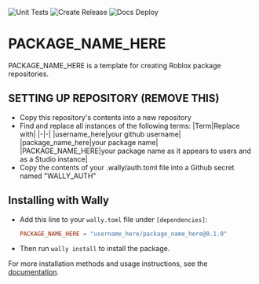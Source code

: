 ![Unit Tests](https://github.com/username_here/package_name_here/actions/workflows/ci.yml/badge.svg)
![Create Release](https://github.com/username_here/package_name_here/actions/workflows/release.yml/badge.svg)
![Docs Deploy](https://github.com/username_here/package_name_here/actions/workflows/docs-deploy.yml/badge.svg)

# PACKAGE_NAME_HERE

PACKAGE_NAME_HERE is a template for creating Roblox package repositories.

## SETTING UP REPOSITORY (REMOVE THIS)

* Copy this repository's contents into a new repository
* Find and replace all instances of the following terms:
|Term|Replace with|
|-|-|
|username_here|your github username|
|package_name_here|your package name|
|PACKAGE_NAME_HERE|your package name as it appears to users and as a Studio instance|
* Copy the contents of your .wally/auth.toml file into a Github secret named "WALLY_AUTH"

## Installing with Wally

* Add this line to your `wally.toml` file under `[dependencies]`:

	```toml
	PACKAGE_NAME_HERE = "username_here/package_name_here@0.1.0"
	```

* Then run `wally install` to install the package.

For more installation methods and usage instructions, see the [documentation](https://username_here.github.io/package_name_here).
